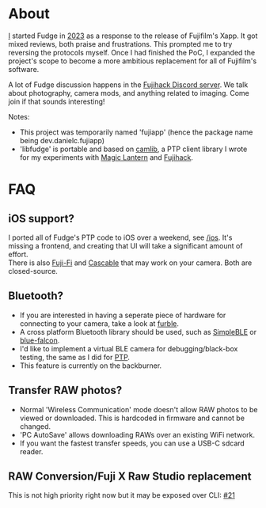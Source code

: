 # About
[I](https://danielc.dev/) started Fudge in [2023](https://github.com/petabyt/fudge/commit/b282b6a8ff5f88c51e1b72333d447b71077545ea) as a response to the release of Fujifilm's Xapp. It got mixed reviews,
both praise and frustrations. This prompted me to try reversing the protocols myself. Once I had finished the PoC, I expanded the project's scope to become a more ambitious replacement for all of Fujifilm's software.

A lot of Fudge discussion happens in the [Fujihack Discord server](https://discord.gg/UZXDktvAZP). We talk about photography, camera mods, and anything related to imaging. Come join if that sounds interesting!

Notes:
- This project was temporarily named 'fujiapp' (hence the package name being dev.danielc.fujiapp)
- 'libfudge' is portable and based on [camlib](https://github.com/petabyt/camlib), a PTP client library I wrote for my experiments with [Magic Lantern](https://github.com/petabyt/mlinstall) and [Fujihack](https://fujihack.org/).

# FAQ
## iOS support?
I ported all of Fudge's PTP code to iOS over a weekend, see [/ios](https://github.com/petabyt/fudge/tree/master/ios). It's missing a frontend, and creating that UI will take a significant
amount of effort.  
There is also [Fuji-Fi](https://apps.apple.com/us/app/fuji-fi/id1441309889) and [Cascable](https://apps.apple.com/us/app/cascable-tether-edit-photos/id974193500) that may work on your camera. Both are closed-source.
## Bluetooth?
- If you are interested in having a seperate piece of hardware for connecting to your camera, take a look at [furble](https://github.com/gkoh/furble).
- A cross platform Bluetooth library should be used, such as [SimpleBLE](https://github.com/OpenBluetoothToolbox/SimpleBLE) or [blue-falcon](https://github.com/Reedyuk/blue-falcon).
- I'd like to implement a virtual BLE camera for debugging/black-box testing, the same as I did for [PTP](https://github.com/petabyt/vcam).
- This feature is currently on the backburner.
## Transfer RAW photos?
- Normal 'Wireless Communication' mode doesn't allow RAW photos to be viewed or downloaded. This is hardcoded in firmware and cannot be changed.
- 'PC AutoSave' allows downloading RAWs over an existing WiFi network.
- If you want the fastest transfer speeds, you can use a USB-C sdcard reader.
## RAW Conversion/Fuji X Raw Studio replacement
This is not high priority right now but it may be exposed over CLI: [#21](https://github.com/petabyt/fudge/issues/21)
